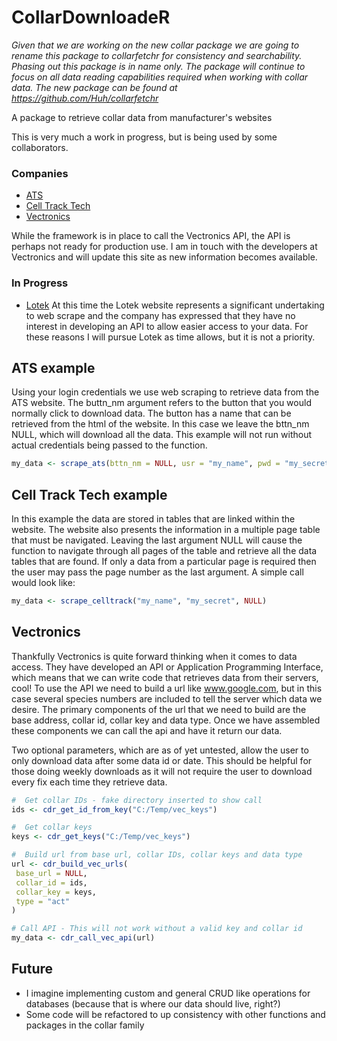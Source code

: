 # CollarDownloadeR

_Given that we are working on the new collar package we are going to rename this package to collarfetchr for consistency and searchability.  Phasing out this package is in name only.  The package will continue to focus on all data reading capabilities required when working with collar data.  The new package can be found at https://github.com/Huh/collarfetchr_

A package to retrieve collar data from manufacturer's websites

This is very much a work in progress, but is being used by some collaborators.

### Companies
- [ATS](https://atstrack.com/)
- [Cell Track Tech](https://www.celltracktech.com/)
- [Vectronics](https://www.vectronic-aerospace.com/)

While the framework is in place to call the Vectronics API, the API is perhaps
not ready for production use.  I am in touch with the developers at Vectronics 
and will update this site as new information becomes available.

### In Progress
- [Lotek](http://www.lotek.com/)
At this time the Lotek website represents a significant undertaking to web 
scrape and the company has expressed that they have no interest in developing 
an API to allow easier access to your data.  For these reasons I will pursue 
Lotek as time allows, but it is not a priority.

## ATS example 
Using your login credentials we use web scraping to retrieve data from the ATS website.  The buttn_nm argument refers to the button that you would normally click to download data.  The button has a name that can be retrieved from the html of the website.  In this case we leave the bttn_nm NULL, which will download all the data.  This example will not run without actual credentials being passed to the function.

```R
my_data <- scrape_ats(bttn_nm = NULL, usr = "my_name", pwd = "my_secret")
```

## Cell Track Tech example
In this example the data are stored in tables that are linked within the website.  The website also presents the information in a multiple page table that must be navigated.  Leaving the last argument NULL will cause the function to navigate through all pages of the table and retrieve all the data tables that are found.  If only a data from a particular page is required then the user may pass the page number as the last argument.  A simple call would look like:

```R
my_data <- scrape_celltrack("my_name", "my_secret", NULL)
```

## Vectronics
Thankfully Vectronics is quite forward thinking when it comes to data access.  They have developed an API or Application Programming Interface, which means that we can write code that retrieves data from their servers, cool!  To use the API we need to build a url like www.google.com, but in this case several species numbers are included to tell the server which data we desire.  The primary components of the url that we need to build are the base address, collar id, collar key and data type.  Once we have assembled these components we can call the api and have it return our data.

Two optional parameters, which are as of yet untested, allow the user to only download data after some data id or date.  This should be helpful for those doing weekly downloads as it will not require the user to download every fix each time they retrieve data.

```R
#  Get collar IDs - fake directory inserted to show call
ids <- cdr_get_id_from_key("C:/Temp/vec_keys")

#  Get collar keys
keys <- cdr_get_keys("C:/Temp/vec_keys")

#  Build url from base url, collar IDs, collar keys and data type
url <- cdr_build_vec_urls(
 base_url = NULL,
 collar_id = ids,
 collar_key = keys,
 type = "act"
)

# Call API - This will not work without a valid key and collar id
my_data <- cdr_call_vec_api(url)

```

## Future

- I imagine implementing custom and general CRUD like operations for databases (because that is where our data should live, right?)
- Some code will be refactored to up consistency with other functions and packages in the collar family

